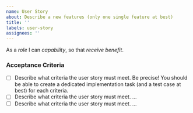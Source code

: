 ```yaml
---
name: User Story
about: Describe a new features (only one single feature at best)
title: ''
labels: user-story
assignees: ''
---
```


As a _role_ I can _capability_, so that _receive benefit_.

### Acceptance Criteria
- [ ] Describe what criteria the user story must meet. Be precise! You should be able to create a dedicated implementation task (and a test case at best) for each criteria.
- [ ] Describe what criteria the user story must meet. ...
- [ ] Describe what criteria the user story must meet. ...
